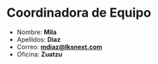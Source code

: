 # Coordinadora de Equipo

- Nombre: **Mila**
- Apellidos: **Diaz**
- Correo: **<mdiaz@lksnext.com>**
- Oficina: **Zuatzu**
